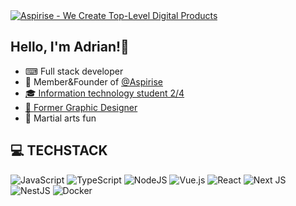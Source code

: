 <a href="https://github.com/aspirise" rel="noopener" target="_blank">
  <img src="https://github.com/user-attachments/assets/5328012e-849d-4444-a271-164856fe3cc6" alt="Aspirise - We Create Top-Level Digital Products"/>
</a>

## Hello, I'm Adrian!👋

<ul>
  <li>⌨ Full stack developer</li>
  <li>🚀 Member&Founder of <a href="https://github.com/aspirise" rel="noopener" target="_blank">@Aspirise</li>
  <li>🎓 Information technology student 2/4</li>
  <li>🎨 <a href="https://www.instagram.com/_abdesigner_" rel="noopener" target="_blank"> Former Graphic Designer</a></li>
  <li>🥊 Martial arts fun</li>
</ul>

## 💻 TECHSTACK
![JavaScript](https://img.shields.io/badge/javascript-%23323330.svg?style=for-the-badge&logo=javascript&logoColor=%23F7DF1E) ![TypeScript](https://img.shields.io/badge/typescript-%23007ACC.svg?style=for-the-badge&logo=typescript&logoColor=white) ![NodeJS](https://img.shields.io/badge/node.js-6DA55F?style=for-the-badge&logo=node.js&logoColor=white) ![Vue.js](https://img.shields.io/badge/vue.js-%2335495e.svg?style=for-the-badge&logo=vuedotjs&logoColor=%234FC08D) ![React](https://img.shields.io/badge/react-%2320232a.svg?style=for-the-badge&logo=react&logoColor=%2361DAFB) ![Next JS](https://img.shields.io/badge/Next-black?style=for-the-badge&logo=next.js&logoColor=white) ![NestJS](https://img.shields.io/badge/nestjs-%23E0234E.svg?style=for-the-badge&logo=nestjs&logoColor=white) ![Docker](https://img.shields.io/badge/docker-%230db7ed.svg?style=for-the-badge&logo=docker&logoColor=white)

